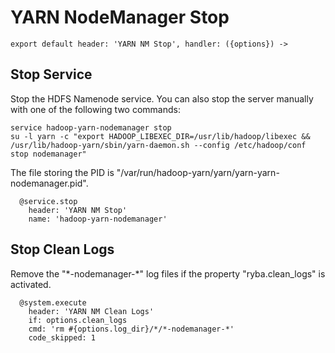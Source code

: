 
# YARN NodeManager Stop

    export default header: 'YARN NM Stop', handler: ({options}) ->

## Stop Service

Stop the HDFS Namenode service. You can also stop the server manually with one of
the following two commands:

```
service hadoop-yarn-nodemanager stop
su -l yarn -c "export HADOOP_LIBEXEC_DIR=/usr/lib/hadoop/libexec && /usr/lib/hadoop-yarn/sbin/yarn-daemon.sh --config /etc/hadoop/conf stop nodemanager"
```

The file storing the PID is "/var/run/hadoop-yarn/yarn/yarn-yarn-nodemanager.pid".

      @service.stop
        header: 'YARN NM Stop'
        name: 'hadoop-yarn-nodemanager'

## Stop Clean Logs

Remove the "\*-nodemanager-\*" log files if the property "ryba.clean_logs" is
activated.

      @system.execute
        header: 'YARN NM Clean Logs'
        if: options.clean_logs
        cmd: 'rm #{options.log_dir}/*/*-nodemanager-*'
        code_skipped: 1
